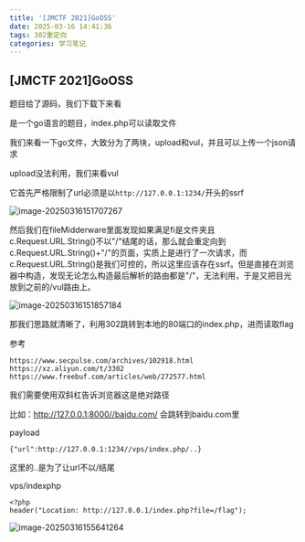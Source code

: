 ```yaml
---
title: '[JMCTF 2021]GoOSS'
date: 2025-03-16 14:41:36
tags: 302重定向
categories: 学习笔记
---
```


## [JMCTF 2021]GoOSS

题目给了源码，我们下载下来看

是一个go语言的题目，index.php可以读取文件

我们来看一下go文件，大致分为了两块，upload和vul，并且可以上传一个json请求

upload没法利用，我们来看vul

它首先严格限制了url必须是以`http://127.0.0.1:1234/`开头的ssrf

![image-20250316151707267](https://insey.oss-cn-shenzhen.aliyuncs.com/kin/202503161517309.png)

然后我们在fileMidderware里面发现如果满足fi是文件夹且c.Request.URL.String()不以"/"结尾的话，那么就会重定向到c.Request.URL.String()+"/"的页面，实质上是进行了一次请求，而c.Request.URL.String()是我们可控的，所以这里应该存在ssrf。但是直接在浏览器中构造，发现无论怎么构造最后解析的路由都是"/"，无法利用，于是又把目光放到之前的/vul路由上。

![image-20250316151857184](https://insey.oss-cn-shenzhen.aliyuncs.com/kin/202503161518212.png)

那我们思路就清晰了，利用302跳转到本地的80端口的index.php，进而读取flag

参考

```
https://www.secpulse.com/archives/102918.html
https://xz.aliyun.com/t/3302
https://www.freebuf.com/articles/web/272577.html
```

我们需要使用双斜杠告诉浏览器这是绝对路径

比如：http://127.0.0.1:8000//baidu.com/ 会跳转到baidu.com里

payload

```
{"url":http://127.0.0.1:1234//vps/index.php/..}
```

这里的..是为了让url不以/结尾

vps/indexphp

```
<?php
header("Location: http://127.0.0.1/index.php?file=/flag");
```

![image-20250316155641264](https://insey.oss-cn-shenzhen.aliyuncs.com/kin/202503161556325.png)
